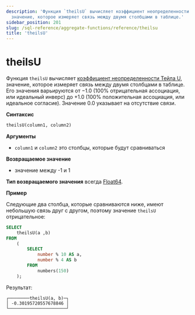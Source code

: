```yaml
---
description: 'Функция `theilsU` вычисляет коэффициент неопределенности Тейла,
  значение, которое измеряет связь между двумя столбцами в таблице.'
sidebar_position: 201
slug: /sql-reference/aggregate-functions/reference/theilsu
title: 'theilsU'
---
```



# theilsU

Функция `theilsU` вычисляет [коэффициент неопределенности Тейла U](https://en.wikipedia.org/wiki/Contingency_table#Uncertainty_coefficient), значение, которое измеряет связь между двумя столбцами в таблице. Его значения варьируются от −1.0 (100% отрицательная ассоциация, или идеальный инверс) до +1.0 (100% положительная ассоциация, или идеальное согласие). Значение 0.0 указывает на отсутствие связи.


**Синтаксис**

```sql
theilsU(column1, column2)
```

**Аргументы**

- `column1` и `column2` это столбцы, которые будут сравниваться

**Возвращаемое значение**

- значение между -1 и 1

**Тип возвращаемого значения** всегда [Float64](../../../sql-reference/data-types/float.md).

**Пример**

Следующие два столбца, которые сравниваются ниже, имеют небольшую связь друг с другом, поэтому значение `theilsU` отрицательное:

```sql
SELECT
    theilsU(a ,b)
FROM
    (
        SELECT
            number % 10 AS a,
            number % 4 AS b
        FROM
            numbers(150)
    );
```

Результат:

```response
┌────────theilsU(a, b)─┐
│ -0.30195720557678846 │
└──────────────────────┘
```
